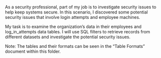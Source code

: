 As a security professional, part of my job is to investigate security issues to help keep systems secure. In this scenario, I discovered some potential security issues that involve login attempts and employee machines. 

My task is to examine the organization’s data in their employees and log_in_attempts data tables. I will use SQL filters to retrieve records from different datasets and investigate the potential security issues.

Note: The tables and their formats can be seen in the “Table Formats” document within this folder.
